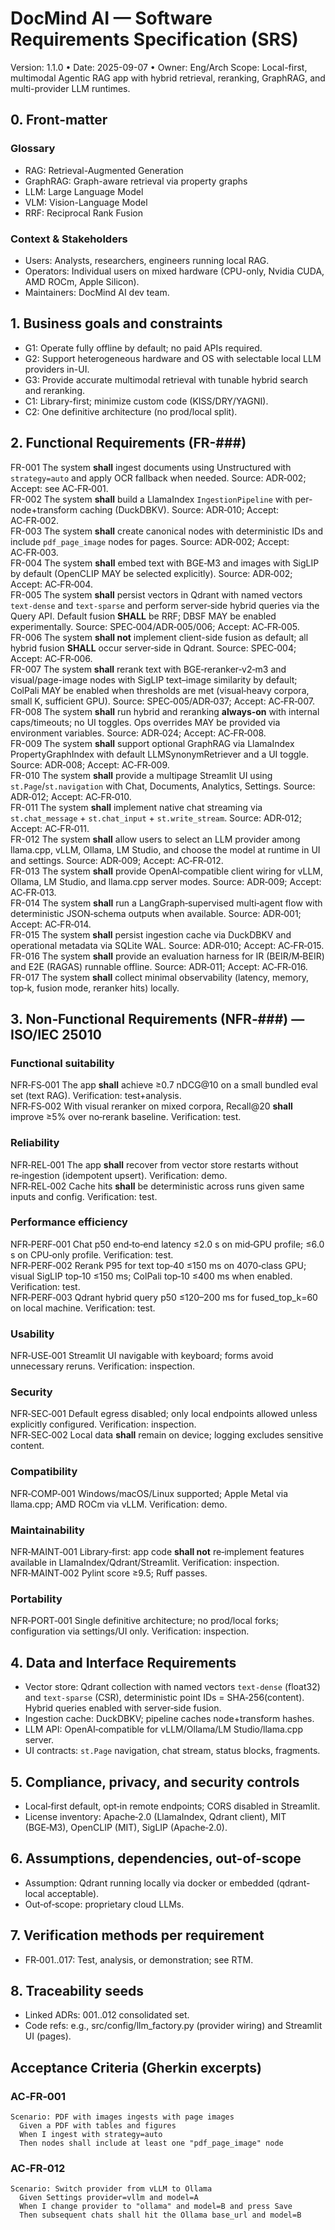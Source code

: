 # DocMind AI — Software Requirements Specification (SRS)

Version: 1.1.0 • Date: 2025-09-07 • Owner: Eng/Arch
Scope: Local-first, multimodal Agentic RAG app with hybrid retrieval, reranking, GraphRAG, and multi-provider LLM runtimes.

## 0. Front-matter

### Glossary

- RAG: Retrieval-Augmented Generation
- GraphRAG: Graph-aware retrieval via property graphs
- LLM: Large Language Model
- VLM: Vision-Language Model
- RRF: Reciprocal Rank Fusion

### Context & Stakeholders

- Users: Analysts, researchers, engineers running local RAG.
- Operators: Individual users on mixed hardware (CPU-only, Nvidia CUDA, AMD ROCm, Apple Silicon).
- Maintainers: DocMind AI dev team.

## 1. Business goals and constraints

- G1: Operate fully offline by default; no paid APIs required.
- G2: Support heterogeneous hardware and OS with selectable local LLM providers in-UI.
- G3: Provide accurate multimodal retrieval with tunable hybrid search and reranking.
- C1: Library-first; minimize custom code (KISS/DRY/YAGNI).
- C2: One definitive architecture (no prod/local split).

## 2. Functional Requirements (FR-###)

FR-001 The system **shall** ingest documents using Unstructured with `strategy=auto` and apply OCR fallback when needed. Source: ADR‑002; Accept: see AC‑FR‑001.  
FR-002 The system **shall** build a LlamaIndex `IngestionPipeline` with per-node+transform caching (DuckDBKV). Source: ADR‑010; Accept: AC‑FR‑002.  
FR-003 The system **shall** create canonical nodes with deterministic IDs and include `pdf_page_image` nodes for pages. Source: ADR‑002; Accept: AC‑FR‑003.  
FR-004 The system **shall** embed text with BGE‑M3 and images with SigLIP by default (OpenCLIP MAY be selected explicitly). Source: ADR‑002; Accept: AC‑FR‑004.  
FR-005 The system **shall** persist vectors in Qdrant with named vectors `text-dense` and `text-sparse` and perform server‑side hybrid queries via the Query API. Default fusion **SHALL** be RRF; DBSF MAY be enabled experimentally. Source: SPEC‑004/ADR‑005/006; Accept: AC‑FR‑005.  
FR-006 The system **shall not** implement client-side fusion as default; all hybrid fusion **SHALL** occur server‑side in Qdrant. Source: SPEC‑004; Accept: AC‑FR‑006.  
FR-007 The system **shall** rerank text with BGE‑reranker‑v2‑m3 and visual/page-image nodes with SigLIP text–image similarity by default; ColPali MAY be enabled when thresholds are met (visual‑heavy corpora, small K, sufficient GPU). Source: SPEC‑005/ADR‑037; Accept: AC‑FR‑007.  
FR-008 The system **shall** run hybrid and reranking **always‑on** with internal caps/timeouts; no UI toggles. Ops overrides MAY be provided via environment variables. Source: ADR‑024; Accept: AC‑FR‑008.  
FR-009 The system **shall** support optional GraphRAG via LlamaIndex PropertyGraphIndex with default LLMSynonymRetriever and a UI toggle. Source: ADR‑008; Accept: AC‑FR‑009.  
FR-010 The system **shall** provide a multipage Streamlit UI using `st.Page`/`st.navigation` with Chat, Documents, Analytics, Settings. Source: ADR‑012; Accept: AC‑FR‑010.  
FR-011 The system **shall** implement native chat streaming via `st.chat_message` + `st.chat_input` + `st.write_stream`. Source: ADR‑012; Accept: AC‑FR‑011.  
FR-012 The system **shall** allow users to select an LLM provider among llama.cpp, vLLM, Ollama, LM Studio, and choose the model at runtime in UI and settings. Source: ADR‑009; Accept: AC‑FR‑012.  
FR-013 The system **shall** provide OpenAI‑compatible client wiring for vLLM, Ollama, LM Studio, and llama.cpp server modes. Source: ADR‑009; Accept: AC‑FR‑013.  
FR-014 The system **shall** run a LangGraph‑supervised multi‑agent flow with deterministic JSON‑schema outputs when available. Source: ADR‑001; Accept: AC‑FR‑014.  
FR-015 The system **shall** persist ingestion cache via DuckDBKV and operational metadata via SQLite WAL. Source: ADR‑010; Accept: AC‑FR‑015.  
FR-016 The system **shall** provide an evaluation harness for IR (BEIR/M‑BEIR) and E2E (RAGAS) runnable offline. Source: ADR‑011; Accept: AC‑FR‑016.  
FR-017 The system **shall** collect minimal observability (latency, memory, top‑k, fusion mode, reranker hits) locally.

## 3. Non‑Functional Requirements (NFR‑###) — ISO/IEC 25010

### Functional suitability

NFR‑FS‑001 The app **shall** achieve ≥0.7 nDCG@10 on a small bundled eval set (text RAG). Verification: test+analysis.  
NFR‑FS‑002 With visual reranker on mixed corpora, Recall@20 **shall** improve ≥5% over no‑rerank baseline. Verification: test.

### Reliability

NFR‑REL‑001 The app **shall** recover from vector store restarts without re‑ingestion (idempotent upsert). Verification: demo.  
NFR‑REL‑002 Cache hits **shall** be deterministic across runs given same inputs and config. Verification: test.

### Performance efficiency

NFR‑PERF‑001 Chat p50 end‑to‑end latency ≤2.0 s on mid‑GPU profile; ≤6.0 s on CPU‑only profile. Verification: test.  
NFR‑PERF‑002 Rerank P95 for text top‑40 ≤150 ms on 4070‑class GPU; visual SigLIP top‑10 ≤150 ms; ColPali top‑10 ≤400 ms when enabled. Verification: test.  
NFR‑PERF‑003 Qdrant hybrid query p50 ≤120–200 ms for fused_top_k=60 on local machine. Verification: test.

### Usability

NFR‑USE‑001 Streamlit UI navigable with keyboard; forms avoid unnecessary reruns. Verification: inspection.  

### Security

NFR‑SEC‑001 Default egress disabled; only local endpoints allowed unless explicitly configured. Verification: inspection.  
NFR‑SEC‑002 Local data **shall** remain on device; logging excludes sensitive content.

### Compatibility

NFR‑COMP‑001 Windows/macOS/Linux supported; Apple Metal via llama.cpp; AMD ROCm via vLLM. Verification: demo.  

### Maintainability

NFR‑MAINT‑001 Library‑first: app code **shall not** re‑implement features available in LlamaIndex/Qdrant/Streamlit. Verification: inspection.  
NFR‑MAINT‑002 Pylint score ≥9.5; Ruff passes.

### Portability

NFR‑PORT‑001 Single definitive architecture; no prod/local forks; configuration via settings/UI only. Verification: inspection.

## 4. Data and Interface Requirements

- Vector store: Qdrant collection with named vectors `text-dense` (float32) and `text-sparse` (CSR), deterministic point IDs = SHA‑256(content). Hybrid queries enabled with server‑side fusion.  
- Ingestion cache: DuckDBKV; pipeline caches node+transform hashes.  
- LLM API: OpenAI‑compatible for vLLM/Ollama/LM Studio/llama.cpp server.  
- UI contracts: `st.Page` navigation, chat stream, status blocks, fragments.  

## 5. Compliance, privacy, and security controls

- Local‑first default, opt‑in remote endpoints; CORS disabled in Streamlit.  
- License inventory: Apache‑2.0 (LlamaIndex, Qdrant client), MIT (BGE‑M3), OpenCLIP (MIT), SigLIP (Apache‑2.0).  

## 6. Assumptions, dependencies, out-of-scope

- Assumption: Qdrant running locally via docker or embedded (qdrant-local acceptable).  
- Out‑of‑scope: proprietary cloud LLMs.

## 7. Verification methods per requirement

- FR‑001..017: Test, analysis, or demonstration; see RTM.

## 8. Traceability seeds

- Linked ADRs: 001..012 consolidated set.
- Code refs: e.g., src/config/llm_factory.py (provider wiring) and Streamlit UI (pages).

## Acceptance Criteria (Gherkin excerpts)

### AC‑FR‑001

```gherkin
Scenario: PDF with images ingests with page images
  Given a PDF with tables and figures
  When I ingest with strategy=auto
  Then nodes shall include at least one "pdf_page_image" node
```

### AC‑FR‑012

```gherkin
Scenario: Switch provider from vLLM to Ollama
  Given Settings provider=vllm and model=A
  When I change provider to "ollama" and model=B and press Save
  Then subsequent chats shall hit the Ollama base_url and model=B
```
